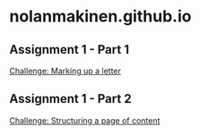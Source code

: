 # nolanmakinen.github.io

## Assignment 1 - Part 1
[Challenge: Marking up a letter](https://developer.mozilla.org/en-US/docs/Learn_web_development/Core/Structuring_content/Marking_up_a_letter)
## Assignment 1 - Part 2
[Challenge: Structuring a page of content](https://developer.mozilla.org/en-US/docs/Learn_web_development/Core/Structuring_content/Structuring_a_page_of_content)
